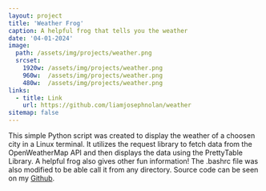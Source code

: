 ```yaml
---
layout: project
title: 'Weather Frog'
caption: A helpful frog that tells you the weather
date: '04-01-2024'
image: 
  path: /assets/img/projects/weather.png
  srcset: 
    1920w: /assets/img/projects/weather.png
    960w:  /assets/img/projects/weather.png
    480w:  /assets/img/projects/weather.png
links:
  - title: Link
    url: https://github.com/liamjosephnolan/weather
sitemap: false
---
```

This simple Python script was created to display the weather of a choosen city in a Linux terminal. It utilizes the request library to fetch data from the OpenWeatherMap API and then displays the data using the PrettyTable Library. A helpful frog also gives other fun information! The .bashrc file was also modified to be able call it from any directory. Source code can be seen on my [Github](https://github.com/liamjosephnolan/weather).
